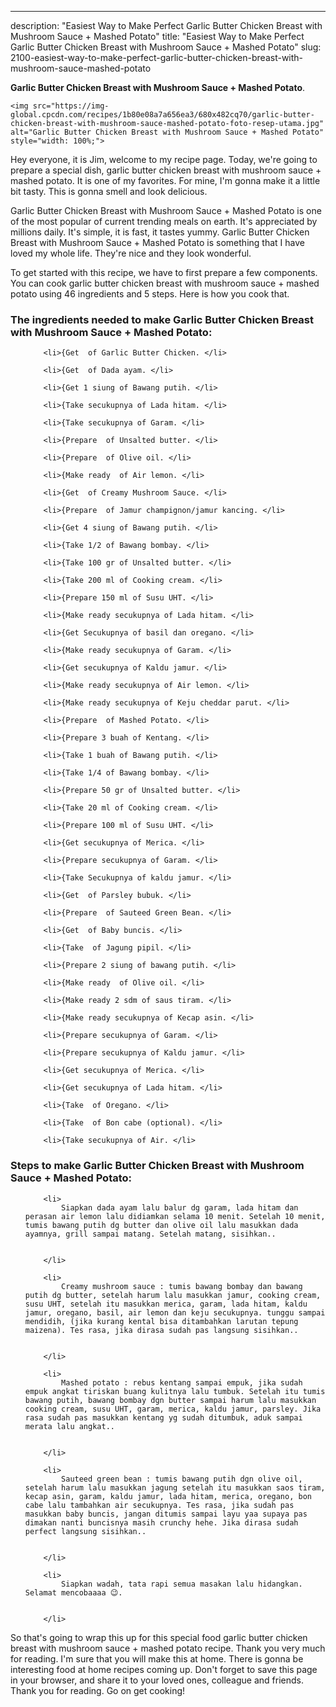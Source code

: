 ---
description: "Easiest Way to Make Perfect Garlic Butter Chicken Breast with Mushroom Sauce + Mashed Potato"
title: "Easiest Way to Make Perfect Garlic Butter Chicken Breast with Mushroom Sauce + Mashed Potato"
slug: 2100-easiest-way-to-make-perfect-garlic-butter-chicken-breast-with-mushroom-sauce-mashed-potato

<p>
	<strong>Garlic Butter Chicken Breast with Mushroom Sauce + Mashed Potato</strong>. 
	
</p>
<p>
	
	<img src="https://img-global.cpcdn.com/recipes/1b80e08a7a656ea3/680x482cq70/garlic-butter-chicken-breast-with-mushroom-sauce-mashed-potato-foto-resep-utama.jpg" alt="Garlic Butter Chicken Breast with Mushroom Sauce + Mashed Potato" style="width: 100%;">
	
	
</p>
<p>
	Hey everyone, it is Jim, welcome to my recipe page. Today, we're going to prepare a special dish, garlic butter chicken breast with mushroom sauce + mashed potato. It is one of my favorites. For mine, I'm gonna make it a little bit tasty. This is gonna smell and look delicious.
</p>
	
<p>
	
</p>
<p>
	Garlic Butter Chicken Breast with Mushroom Sauce + Mashed Potato is one of the most popular of current trending meals on earth. It's appreciated by millions daily. It's simple, it is fast, it tastes yummy. Garlic Butter Chicken Breast with Mushroom Sauce + Mashed Potato is something that I have loved my whole life. They're nice and they look wonderful.
</p>

<p>
To get started with this recipe, we have to first prepare a few components. You can cook garlic butter chicken breast with mushroom sauce + mashed potato using 46 ingredients and 5 steps. Here is how you cook that.
</p>

<h3>The ingredients needed to make Garlic Butter Chicken Breast with Mushroom Sauce + Mashed Potato:</h3>

<ol>
	
		<li>{Get  of Garlic Butter Chicken. </li>
	
		<li>{Get  of Dada ayam. </li>
	
		<li>{Get 1 siung of Bawang putih. </li>
	
		<li>{Take secukupnya of Lada hitam. </li>
	
		<li>{Take secukupnya of Garam. </li>
	
		<li>{Prepare  of Unsalted butter. </li>
	
		<li>{Prepare  of Olive oil. </li>
	
		<li>{Make ready  of Air lemon. </li>
	
		<li>{Get  of Creamy Mushroom Sauce. </li>
	
		<li>{Prepare  of Jamur champignon/jamur kancing. </li>
	
		<li>{Get 4 siung of Bawang putih. </li>
	
		<li>{Take 1/2 of Bawang bombay. </li>
	
		<li>{Take 100 gr of Unsalted butter. </li>
	
		<li>{Take 200 ml of Cooking cream. </li>
	
		<li>{Prepare 150 ml of Susu UHT. </li>
	
		<li>{Make ready secukupnya of Lada hitam. </li>
	
		<li>{Get Secukupnya of basil dan oregano. </li>
	
		<li>{Make ready secukupnya of Garam. </li>
	
		<li>{Get secukupnya of Kaldu jamur. </li>
	
		<li>{Make ready secukupnya of Air lemon. </li>
	
		<li>{Make ready secukupnya of Keju cheddar parut. </li>
	
		<li>{Prepare  of Mashed Potato. </li>
	
		<li>{Prepare 3 buah of Kentang. </li>
	
		<li>{Take 1 buah of Bawang putih. </li>
	
		<li>{Take 1/4 of Bawang bombay. </li>
	
		<li>{Prepare 50 gr of Unsalted butter. </li>
	
		<li>{Take 20 ml of Cooking cream. </li>
	
		<li>{Prepare 100 ml of Susu UHT. </li>
	
		<li>{Get secukupnya of Merica. </li>
	
		<li>{Prepare secukupnya of Garam. </li>
	
		<li>{Take Secukupnya of kaldu jamur. </li>
	
		<li>{Get  of Parsley bubuk. </li>
	
		<li>{Prepare  of Sauteed Green Bean. </li>
	
		<li>{Get  of Baby buncis. </li>
	
		<li>{Take  of Jagung pipil. </li>
	
		<li>{Prepare 2 siung of bawang putih. </li>
	
		<li>{Make ready  of Olive oil. </li>
	
		<li>{Make ready 2 sdm of saus tiram. </li>
	
		<li>{Make ready secukupnya of Kecap asin. </li>
	
		<li>{Prepare secukupnya of Garam. </li>
	
		<li>{Prepare secukupnya of Kaldu jamur. </li>
	
		<li>{Get secukupnya of Merica. </li>
	
		<li>{Get secukupnya of Lada hitam. </li>
	
		<li>{Take  of Oregano. </li>
	
		<li>{Take  of Bon cabe (optional). </li>
	
		<li>{Take secukupnya of Air. </li>
	
</ol>
<p>
	
</p>

<h3>Steps to make Garlic Butter Chicken Breast with Mushroom Sauce + Mashed Potato:</h3>

<ol>
	
		<li>
			Siapkan dada ayam lalu balur dg garam, lada hitam dan perasan air lemon lalu didiamkan selama 10 menit. Setelah 10 menit, tumis bawang putih dg butter dan olive oil lalu masukkan dada ayamnya, grill sampai matang. Setelah matang, sisihkan..
			
			
		</li>
	
		<li>
			Creamy mushroom sauce : tumis bawang bombay dan bawang putih dg butter, setelah harum lalu masukkan jamur, cooking cream, susu UHT, setelah itu masukkan merica, garam, lada hitam, kaldu jamur, oregano, basil, air lemon dan keju secukupnya. tunggu sampai mendidih, (jika kurang kental bisa ditambahkan larutan tepung maizena). Tes rasa, jika dirasa sudah pas langsung sisihkan..
			
			
		</li>
	
		<li>
			Mashed potato : rebus kentang sampai empuk, jika sudah empuk angkat tiriskan buang kulitnya lalu tumbuk. Setelah itu tumis bawang putih, bawang bombay dgn butter sampai harum lalu masukkan cooking cream, susu UHT, garam, merica, kaldu jamur, parsley. Jika rasa sudah pas masukkan kentang yg sudah ditumbuk, aduk sampai merata lalu angkat..
			
			
		</li>
	
		<li>
			Sauteed green bean : tumis bawang putih dgn olive oil, setelah harum lalu masukkan jagung setelah itu masukkan saos tiram, kecap asin, garam, kaldu jamur, lada hitam, merica, oregano, bon cabe lalu tambahkan air secukupnya. Tes rasa, jika sudah pas masukkan baby buncis, jangan ditumis sampai layu yaa supaya pas dimakan nanti buncisnya masih crunchy hehe. Jika dirasa sudah perfect langsung sisihkan..
			
			
		</li>
	
		<li>
			Siapkan wadah, tata rapi semua masakan lalu hidangkan. Selamat mencobaaaa 😉.
			
			
		</li>
	
</ol>

<p>
	
</p>

<p>
	So that's going to wrap this up for this special food garlic butter chicken breast with mushroom sauce + mashed potato recipe. Thank you very much for reading. I'm sure that you will make this at home. There is gonna be interesting food at home recipes coming up. Don't forget to save this page in your browser, and share it to your loved ones, colleague and friends. Thank you for reading. Go on get cooking!
</p>
